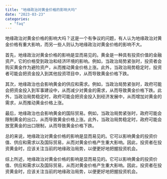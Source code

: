 ```yaml
---
title: "地缘政治对黄金价格的影响大吗"
date: "2023-03-23"
categories: 
  - "faq"
---
```


地缘政治对黄金价格的影响大吗？这是一个有争议的问题，有人认为地缘政治对黄金价格有重大影响，而另一些人则认为地缘政治对黄金价格的影响不大。

首先，地缘政治对黄金价格的影响是显而易见的。黄金是一种具有投资价值的金融资产，它的价格受到政治和经济环境的影响。例如，当政治局势紧张时，投资者会购买黄金作为避险资产，从而推动黄金价格上涨。此外，当政治局势稳定时，投资者可能会把资金投入到其他投资项目中，从而导致黄金价格下跌。

其次，地缘政治也会影响黄金的供应和需求。例如，当政治局势紧张时，政府可能会把资金投入到军事建设中，从而减少对黄金的需求，从而导致黄金价格下跌。此外，当政治局势稳定时，政府可能会把资金投入到经济发展中，从而增加对黄金的需求，从而推动黄金价格上涨。

最后，地缘政治也会影响黄金的国际贸易。例如，当政治局势紧张时，政府可能会限制黄金的出口，从而导致黄金价格上涨。此外，当政治局势稳定时，政府可能会放宽黄金的出口限制，从而导致黄金价格下跌。

总的来说，地缘政治对黄金价格的影响是显而易见的。它可以影响黄金的投资价值、供应和需求以及国际贸易，从而对黄金价格产生重大影响。因此，投资者在投资黄金时，应该关注当前的地缘政治局势，以便更好地把握投资机会。

综上所述，地缘政治对黄金价格的影响是显而易见的。它可以影响黄金的投资价值、供应和需求以及国际贸易，从而对黄金价格产生重大影响。因此，投资者在投资黄金时，应该关注当前的地缘政治局势，以便更好地把握投资机会。
